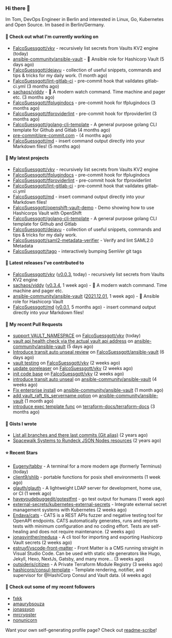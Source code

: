 ### Hi there 👋

Im Tom, DevOps Engineer in Berlin and interested in Linux, Go, Kubernetes and Open Source.
Im based in Berlin/Germany.

#### 👷 Check out what I'm currently working on

- [FalcoSuessgott/vkv](https://github.com/FalcoSuessgott/vkv) - recursively list secrets from Vaults KV2 engine (today)
- [ansible-community/ansible-vault](https://github.com/ansible-community/ansible-vault) - :key: Ansible role for Hashicorp Vault (5 days ago)
- [FalcoSuessgott/dejavu](https://github.com/FalcoSuessgott/dejavu) - collection of useful snippets, commands and tips &amp; tricks for my daily work. (1 month ago)
- [FalcoSuessgott/lint-gitlab-ci](https://github.com/FalcoSuessgott/lint-gitlab-ci) - pre-commit hook that vaildates gitlab-ci.yml (3 months ago)
- [sachaos/viddy](https://github.com/sachaos/viddy) - 👀 A modern watch command. Time machine and pager etc. (3 months ago)
- [FalcoSuessgott/tfplugindocs](https://github.com/FalcoSuessgott/tfplugindocs) - pre-commit hook for tfplugindocs (3 months ago)
- [FalcoSuessgott/tfproviderlint](https://github.com/FalcoSuessgott/tfproviderlint) - pre-commit hook for tfproviderlint (3 months ago)
- [FalcoSuessgott/golang-cli-template](https://github.com/FalcoSuessgott/golang-cli-template) - A general purpose golang CLI  template for Github and Gitlab (4 months ago)
- [pre-commit/pre-commit.com](https://github.com/pre-commit/pre-commit.com) -  (4 months ago)
- [FalcoSuessgott/md](https://github.com/FalcoSuessgott/md) - insert command output directly into your Markdown files! (5 months ago)

#### 🌱 My latest projects

- [FalcoSuessgott/vkv](https://github.com/FalcoSuessgott/vkv) - recursively list secrets from Vaults KV2 engine
- [FalcoSuessgott/tfplugindocs](https://github.com/FalcoSuessgott/tfplugindocs) - pre-commit hook for tfplugindocs
- [FalcoSuessgott/tfproviderlint](https://github.com/FalcoSuessgott/tfproviderlint) - pre-commit hook for tfproviderlint
- [FalcoSuessgott/lint-gitlab-ci](https://github.com/FalcoSuessgott/lint-gitlab-ci) - pre-commit hook that vaildates gitlab-ci.yml
- [FalcoSuessgott/md](https://github.com/FalcoSuessgott/md) - insert command output directly into your Markdown files!
- [FalcoSuessgott/openshift-vault-demo](https://github.com/FalcoSuessgott/openshift-vault-demo) - Demo showing how to use Hashicorps Vault with OpenShift
- [FalcoSuessgott/golang-cli-template](https://github.com/FalcoSuessgott/golang-cli-template) - A general purpose golang CLI  template for Github and Gitlab
- [FalcoSuessgott/dejavu](https://github.com/FalcoSuessgott/dejavu) - collection of useful snippets, commands and tips &amp; tricks for my daily work.
- [FalcoSuessgott/saml2-metadata-verifier](https://github.com/FalcoSuessgott/saml2-metadata-verifier) - Verify and lint SAML2.0 Metadata 
- [FalcoSuessgott/tago](https://github.com/FalcoSuessgott/tago) - interactively bumping SemVer git tags

#### 🔭 Latest releases I've contributed to

- [FalcoSuessgott/vkv](https://github.com/FalcoSuessgott/vkv) ([v0.0.3](https://github.com/FalcoSuessgott/vkv/releases/tag/v0.0.3), today) - recursively list secrets from Vaults KV2 engine
- [sachaos/viddy](https://github.com/sachaos/viddy) ([v0.3.4](https://github.com/sachaos/viddy/releases/tag/v0.3.4), 1 week ago) - 👀 A modern watch command. Time machine and pager etc.
- [ansible-community/ansible-vault](https://github.com/ansible-community/ansible-vault) ([2021.12.01](https://github.com/ansible-community/ansible-vault/releases/tag/2021.12.01), 1 week ago) - :key: Ansible role for Hashicorp Vault
- [FalcoSuessgott/md](https://github.com/FalcoSuessgott/md) ([v0.0.1](https://github.com/FalcoSuessgott/md/releases/tag/v0.0.1), 5 months ago) - insert command output directly into your Markdown files!

#### 🔨 My recent Pull Requests

- [support VAULT_NAMESPACE](https://github.com/FalcoSuessgott/vkv/pull/5) on [FalcoSuessgott/vkv](https://github.com/FalcoSuessgott/vkv) (today)
- [vault api health check via the actual vault api address](https://github.com/ansible-community/ansible-vault/pull/267) on [ansible-community/ansible-vault](https://github.com/ansible-community/ansible-vault) (5 days ago)
- [Introduce transit auto unseal review](https://github.com/FalcoSuessgott/ansible-vault/pull/1) on [FalcoSuessgott/ansible-vault](https://github.com/FalcoSuessgott/ansible-vault) (6 days ago)
- [vault testing](https://github.com/FalcoSuessgott/vkv/pull/3) on [FalcoSuessgott/vkv](https://github.com/FalcoSuessgott/vkv) (2 weeks ago)
- [update goreleaser](https://github.com/FalcoSuessgott/vkv/pull/2) on [FalcoSuessgott/vkv](https://github.com/FalcoSuessgott/vkv) (2 weeks ago)
- [init code base](https://github.com/FalcoSuessgott/vkv/pull/1) on [FalcoSuessgott/vkv](https://github.com/FalcoSuessgott/vkv) (2 weeks ago)
- [introduce transit auto unseal](https://github.com/ansible-community/ansible-vault/pull/258) on [ansible-community/ansible-vault](https://github.com/ansible-community/ansible-vault) (4 weeks ago)
- [Fix enterprise install](https://github.com/ansible-community/ansible-vault/pull/257) on [ansible-community/ansible-vault](https://github.com/ansible-community/ansible-vault) (1 month ago)
- [add vault_raft_tls_servername option](https://github.com/ansible-community/ansible-vault/pull/255) on [ansible-community/ansible-vault](https://github.com/ansible-community/ansible-vault) (1 month ago)
- [introduce exec template func](https://github.com/terraform-docs/terraform-docs/pull/554) on [terraform-docs/terraform-docs](https://github.com/terraform-docs/terraform-docs) (3 months ago)

#### 📓 Gists I wrote

- [List all branches and there last commits (Git alias)](https://gist.github.com/71f19bad6289358e22fcf92aff0f2eda) (2 years ago)
- [Spacewalk Systems to Rundeck JSON Nodes resources](https://gist.github.com/ebd0f0518a82a781911018fcfb38b343) (2 years ago)

#### ⭐ Recent Stars

- [Eugeny/tabby](https://github.com/Eugeny/tabby) - A terminal for a more modern age (formerly Terminus) (today)
- [client9/shlib](https://github.com/client9/shlib) - portable functions for posix shell environments (1 week ago)
- [glauth/glauth](https://github.com/glauth/glauth) - A lightweight LDAP server for development, home use, or CI (1 week ago)
- [haveyoudebuggedit/gotestfmt](https://github.com/haveyoudebuggedit/gotestfmt) - go test output for humans (1 week ago)
- [external-secrets/kubernetes-external-secrets](https://github.com/external-secrets/kubernetes-external-secrets) - Integrate external secret management systems with Kubernetes (2 weeks ago)
- [Endava/cats](https://github.com/Endava/cats) - CATS is a REST APIs fuzzer and negative testing tool for OpenAPI endpoints. CATS automatically  generates, runs and reports tests with minimum configuration and no coding effort. Tests are self-healing and does not require maintenance. (2 weeks ago)
- [jonasvinther/medusa](https://github.com/jonasvinther/medusa) - A cli tool for importing and exporting Hashicorp Vault secrets (2 weeks ago)
- [estruyf/vscode-front-matter](https://github.com/estruyf/vscode-front-matter) - Front Matter is a CMS running straight in Visual Studio Code. Can be used with static site generators like Hugo, Jekyll, Hexo, NextJs, Gatsby, and many more... (3 weeks ago)
- [outsideris/citizen](https://github.com/outsideris/citizen) - A Private Terraform Module Registry (3 weeks ago)
- [hashicorp/consul-template](https://github.com/hashicorp/consul-template) - Template rendering, notifier, and supervisor for @HashiCorp Consul and Vault data. (4 weeks ago)

#### 👯 Check out some of my recent followers

- [fxkk](https://github.com/fxkk)
- [amaurybsouza](https://github.com/amaurybsouza)
- [jonassyon](https://github.com/jonassyon)
- [mrcrypster](https://github.com/mrcrypster)
- [nonunicorn](https://github.com/nonunicorn)

Want your own self-generating profile page? Check out [readme-scribe](https://github.com/muesli/readme-scribe)!